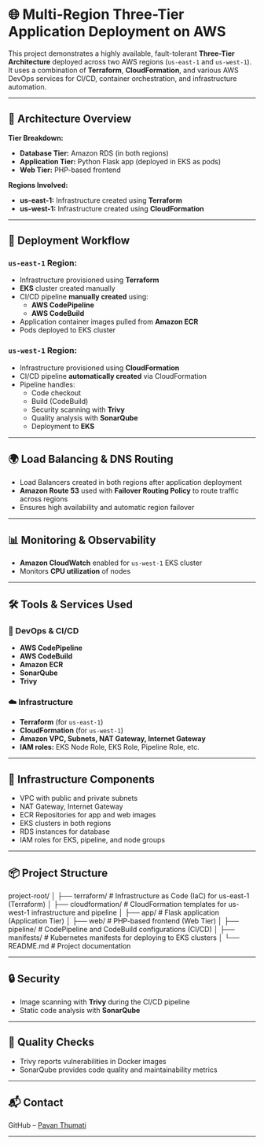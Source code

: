 # 🌐 Multi-Region Three-Tier Application Deployment on AWS

This project demonstrates a highly available, fault-tolerant **Three-Tier Architecture** deployed across two AWS regions (`us-east-1` and `us-west-1`). It uses a combination of **Terraform**, **CloudFormation**, and various AWS DevOps services for CI/CD, container orchestration, and infrastructure automation.

---

## 🧱 Architecture Overview

**Tier Breakdown:**
- **Database Tier:** Amazon RDS (in both regions)
- **Application Tier:** Python Flask app (deployed in EKS as pods)
- **Web Tier:** PHP-based frontend

**Regions Involved:**
- **us-east-1:** Infrastructure created using **Terraform**
- **us-west-1:** Infrastructure created using **CloudFormation**

---

## 🚀 Deployment Workflow

### `us-east-1` Region:
- Infrastructure provisioned using **Terraform**
- **EKS** cluster created manually
- CI/CD pipeline **manually created** using:
  - **AWS CodePipeline**
  - **AWS CodeBuild**
- Application container images pulled from **Amazon ECR**
- Pods deployed to EKS cluster

### `us-west-1` Region:
- Infrastructure provisioned using **CloudFormation**
- CI/CD pipeline **automatically created** via CloudFormation
- Pipeline handles:
  - Code checkout
  - Build (CodeBuild)
  - Security scanning with **Trivy**
  - Quality analysis with **SonarQube**
  - Deployment to **EKS**

---

## 🌍 Load Balancing & DNS Routing

- Load Balancers created in both regions after application deployment
- **Amazon Route 53** used with **Failover Routing Policy** to route traffic across regions
- Ensures high availability and automatic region failover

---

## 📊 Monitoring & Observability

- **Amazon CloudWatch** enabled for `us-west-1` EKS cluster
- Monitors **CPU utilization** of nodes

---

## 🛠️ Tools & Services Used

### 🧰 DevOps & CI/CD
- **AWS CodePipeline**
- **AWS CodeBuild**
- **Amazon ECR**
- **SonarQube**
- **Trivy**

### ☁️ Infrastructure
- **Terraform** (for `us-east-1`)
- **CloudFormation** (for `us-west-1`)
- **Amazon VPC, Subnets, NAT Gateway, Internet Gateway**
- **IAM roles:** EKS Node Role, EKS Role, Pipeline Role, etc.

---

## 🧱 Infrastructure Components

- VPC with public and private subnets
- NAT Gateway, Internet Gateway
- ECR Repositories for app and web images
- EKS clusters in both regions
- RDS instances for database
- IAM roles for EKS, pipeline, and node groups

---

## 📦 Project Structure
project-root/
│
├── terraform/         # Infrastructure as Code (IaC) for us-east-1 (Terraform)
│
├── cloudformation/    # CloudFormation templates for us-west-1 infrastructure and pipeline
│
├── app/               # Flask application (Application Tier)
│
├── web/               # PHP-based frontend (Web Tier)
│
├── pipeline/          # CodePipeline and CodeBuild configurations (CI/CD)
│
├── manifests/         # Kubernetes manifests for deploying to EKS clusters
│
└── README.md          # Project documentation



---

## 🔒 Security

- Image scanning with **Trivy** during the CI/CD pipeline
- Static code analysis with **SonarQube**

---

## 🧪 Quality Checks

- Trivy reports vulnerabilities in Docker images
- SonarQube provides code quality and maintainability metrics

---

## 📬 Contact
 
GitHub – [Pavan Thumati](https://github.com/PavanThumati)

---

